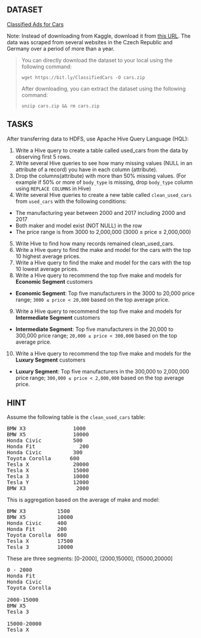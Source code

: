 ## DATASET

[Classified Ads for Cars](https://www.kaggle.com/datasets/mirosval/personal-cars-classifieds)


Note: Instead of downloading from Kaggle, download it from [this URL](https://bit.ly/ClassifiedCars). 
The data was scraped from several websites in the Czech Republic and Germany over a period of more than a year.

> You can directly download the dataset to your local using the following command:
> 
> `wget https://bit.ly/ClassifiedCars -O cars.zip`
> 
> After downloading, you can extract the dataset using the following command:
> 
> `unzip cars.zip && rm cars.zip`

## TASKS

After transferring data to HDFS, use Apache Hive Query Language (HQL):

1. Write a Hive query to create a table called used_cars from the data by observing first 5 rows. 
2. Write several Hive queries to see how many missing values (NULL in an attribute of a record) you have in each column (attribute).
3. Drop the columns(attribute) with more than 50% missing values. (For example if 50% or more of `body_type` is missing, drop `body_type` column using `REPLACE COLUMNS` in Hive)
4. Write several Hive queries to create a new table called `clean_used_cars` from `used_cars` with the following conditions:

  * The manufacturing year between 2000 and 2017 including 2000 and 2017
  * Both maker and model exist (NOT NULL) in the row
  * The price range is from 3000 to 2,000,000 (3000 ≤ price ≤ 2,000,000)

5. Write Hive to find how many records remained clean_used_cars.
6. Write a Hive query to find the make and model for the cars with the top 10 highest average prices.
7. Write a Hive query to find the make and model for the cars with the top 10 lowest average prices.
8. Write a Hive query to recommend the top five make and models for **Economic Segment** customers
  * **Economic Segment**: Top five manufacturers in the 3000 to 20,000 price range; `3000 ≤ price < 20,000` based on the top average price.
9. Write a Hive query to recommend the top five make and models for **Intermediate Segment** customers
  *  **Intermediate Segment**: Top five manufacturers in the 20,000 to 300,000 price range; `20,000 ≤ price < 300,000` based on the top average price.
10. Write a Hive query to recommend the top five make and models for the **Luxury Segment** customers
  *  **Luxury Segment**: Top five manufacturers in the 300,000 to 2,000,000 price range; `300,000 ≤ price < 2,000,000` based on the top average price.

## HINT

Assume the following table is the `clean_used_cars` table:
<pre>
BMW X3               1000
BMW X5               10000
Honda Civic          500
Honda Fit              200
Honda Civic          300
Toyota Corolla      600
Tesla X              20000
Tesla X              15000
Tesla 3              10000
Tesla Y              12000
BMW X3                2000
</pre>

This is aggregation based on the average of make and model:
<pre>
BMW X3          1500
BMW X5          10000
Honda Civic     400
Honda Fit       200
Toyota Corolla  600
Tesla X         17500
Tesla 3         10000
</pre>

These are three segments: [0-2000], (2000,15000], (15000,20000]
<pre>
0 - 2000
Honda Fit
Honda Civic
Toyota Corolla

2000-15000
BMW X5 
Tesla 3 

15000-20000
Tesla X
</pre>
